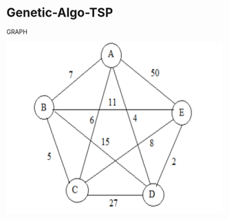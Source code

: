# Genetic-Algo-TSP

GRAPH
<p align= "center">
<img width="600" height="400" src="Capture.PNG"><br>
</p>
